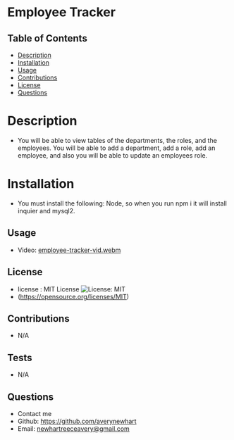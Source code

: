 # Employee Tracker
 
  ## Table of Contents

  * [Description](#description)
  * [Installation](#installation)
  * [Usage](#usage)
  * [Contributions](#contributions)
  * [License](#license)
  * [Questions](#questions)
  
  # Description
  - You will be able to view tables of the departments, the roles, and the employees. You will be able to add a department, add a role, add an employee, and also you will be able to update an employees role. 

  # Installation
  - You must install the following: Node, so when you run npm i it will install inquier and mysql2.

  ## Usage
  - Video: [employee-tracker-vid.webm](https://user-images.githubusercontent.com/113143631/217101663-7e348f61-fa2f-4558-b722-a7bd3bafb66c.webm)


  ## License
  - license : MIT License ![License: MIT](https://img.shields.io/badge/License-MIT-yellow.svg)
  - (https://opensource.org/licenses/MIT)

  ## Contributions
  - N/A

  ## Tests
  - N/A

  ## Questions
  - Contact me
  - Github: https://github.com/averynewhart
  - Email: newhartreeceavery@gmail.com
